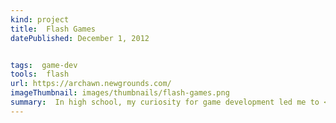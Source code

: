 ```yaml
---
kind: project
title:  Flash Games
datePublished: December 1, 2012


tags:  game-dev
tools:  flash
url: https://archawn.newgrounds.com/
imageThumbnail: images/thumbnails/flash-games.png
summary:  In high school, my curiosity for game development led me to <b>Newgrounds</b>, where I made lifelong friends and published a few Flash games along the way.
---
```



